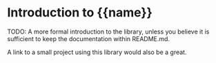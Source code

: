 # Introduction to {{name}}

TODO: A more formal introduction to the library, unless you believe it is
sufficient to keep the documentation within README.md.

A link to a small project using this library would also be a great.
